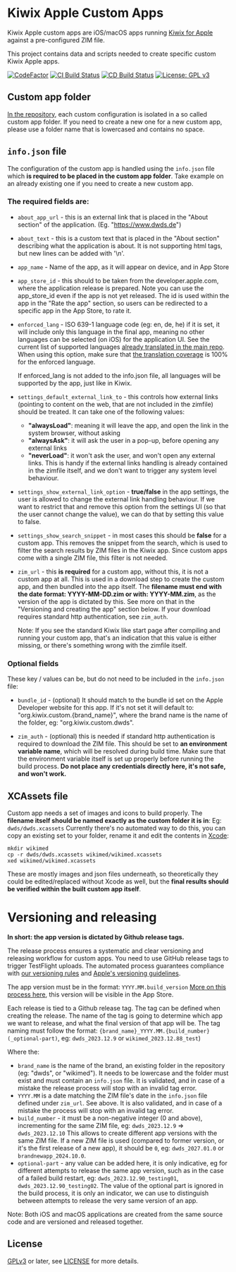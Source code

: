 # Kiwix Apple Custom Apps

Kiwix Apple custom apps are iOS/macOS apps running [Kiwix for
Apple](https://github.com/kiwix/apple) against a
pre-configured ZIM file.

This project contains data and scripts needed to create specific
 custom Kiwix Apple apps.

[![CodeFactor](https://www.codefactor.io/repository/github/kiwix/kiwix-apple-custom/badge)](https://www.codefactor.io/repository/github/kiwix/kiwix-apple-custom)
[![CI Build Status](https://github.com/kiwix/kiwix-apple-custom/actions/workflows/ci.yml/badge.svg?branch=main)](https://github.com/kiwix/kiwix-apple-custom/actions/workflows/ci.yml)
[![CD Build Status](https://github.com/kiwix/kiwix-apple-custom/actions/workflows/cd.yml/badge.svg?branch=main)](https://github.com/kiwix/kiwix-apple-custom/actions/workflows/cd.yml)
[![License: GPL v3](https://img.shields.io/badge/License-GPLv3-blue.svg)](https://www.gnu.org/licenses/gpl-3.0)

## Custom app folder

[In the repository](https://github.com/kiwix/kiwix-apple-custom),
each custom configuration is isolated in a so called custom app
folder. If you need to create a new one for a new custom app, please use a folder name
that is lowercased and contains no space.

## `info.json` file

The configuration of the custom app is handled using the `info.json`
file which **is required to be placed in the custom app folder**. Take example on an already
existing one if you need to create a new custom app. 

### The required fields are:
- `about_app_url` - this is an external link that is placed in the "About section" of the application. (Eg. "https://www.dwds.de")
- `about_text` - this is a custom text that is placed in the "About section" describing what the application is about. It is not supporting html tags, but new lines can be added with '\n'.
- `app_name` - Name of the app, as it will appear on device, and in App Store
- `app_store_id` - this should to be taken from the developer.apple.com, where the application release is prepared. Note you can use the app_store_id even if the app is not yet released. The id is used within the app in the "Rate the app" section, so users can be redirected to a specific app in the App Store, to rate it.
- `enforced_lang` - ISO 639-1 language code (eg: en, de, he) if it is set, it will include only this language in the final app, meaning no other languages can be selected (on iOS) for the application UI. See the current list of supported languages [already translated in the main repo](https://github.com/kiwix/apple/tree/main/Support). When using this option, make sure that [the translation coverage](https://translatewiki.net/wiki/Special:MessageGroupStats/kiwix-apple?group=kiwix-apple&messages=&suppressempty=1&x=D) is 100% for the enforced language.
 
    If enforced_lang is not added to the info.json file, all languages will be supported by the app, just like in Kiwix.

- `settings_default_external_link_to` - this controls how external links (pointing to content on the web, that are not included in the zimfile) should be treated. It can take one of the following values: 
    - **"alwaysLoad"**: meaning it will leave the app, and open the link in the system browser, without asking
    - **"alwaysAsk"**: it will ask the user in a pop-up, before opening any external links
    - **"neverLoad"**: it won't ask the user, and won't open any external links. This is handy  if the external links handling is already contained in the zimfile itself, and we don't want to trigger any system level behaviour.
- `settings_show_external_link_option` - **true/false** in the app settings, the user is allowed to change the external link handling behaviour. If we want to restrict that and remove this option from the settings UI (so that the user cannot change the value), we can do that  by setting this value to false.
- `settings_show_search_snippet` - in most cases this should be **false** for a custom app. This removes the snippet from the search, which is used to filter the search results by ZIM files in the Kiwix app. Since custom apps come with a single ZIM file, this filter is not needed.
- `zim_url` - this **is required** for a custom app, without this, it is not a custom app at all. This is used in a download step to create the custom app, and then bundled into the app itself. The **filename must end with the date format: YYYY-MM-DD.zim or with: YYYY-MM.zim**, as the version of the app is dictated by this. See more on that in the "Versioning and creating the app" section below.
If your download requires standard http authentication, see `zim_auth`.

    Note: If you see the standard Kiwix like start page after compiling and running your custom app, that's an indication that this value is either missing, or there's something wrong with the zimfile itself.

### Optional fields

These key / values can be, but do not need to be included in the `info.json` file:

- `bundle_id` - (optional) It should match to the bundle id set on the Apple Developer website for this app. If it's not set it will default to: "org.kiwix.custom.{brand_name}", where the brand name is the name of the folder, eg: "org.kiwix.custom.dwds".

- `zim_auth` - (optional) this is needed if standard http authentication is required to download the ZIM file. This should be set to **an environment variable name**, which will be resolved during build time. Make sure that the environment variable itself is set up properly before running the build process. **Do not place any credentials directly here, it's not safe, and won't work.**

## XCAssets file

Custom app needs a set of images and icons to build properly.
The **filename itself should be named exactly as the custom folder it is in**: Eg: `dwds/dwds.xcassets`
Currently there's no automated way to do this, you can copy an existing set to your folder, rename it and edit the contents in [Xcode](https://developer.apple.com/xcode/):
```
mkdir wikimed
cp -r dwds/dwds.xcassets wikimed/wikimed.xcassets
xed wikimed/wikimed.xcassets
```

These are mostly images and json files underneath, so theoretically they could be edited/replaced without Xcode as well, but the **final results should be verified within the built custom app itself**.

# Versioning and releasing

**In short: the app version is dictated by Github release tags.**

The release process ensures a systematic and clear versioning and releasing workflow for custom apps. You need to use GitHub release tags to trigger TestFlight uploads. The automated process guarantees compliance with [our versioning rules](https://github.com/kiwix/apple/issues/559) and [Apple's versioning guidelines](https://developer.apple.com/documentation/bundleresources/information_property_list/cfbundleshortversionstring).

The app version must be in the format: `YYYY.MM.build_version` [More on this process here](https://github.com/kiwix/apple/issues/559), this version will be visible in the App Store.

Each release is tied to a Github release tag. The tag can be defined when creating the release. The name of the tag is going to determine which app we want to release, and what the final version of that app will be.
The tag naming must follow the format: 
`{brand_name}_YYYY.MM.{build_number}(_optional-part)`, eg: `dwds_2023.12.9` or `wikimed_2023.12.88_test`)

Where the:
- `brand_name` is the name of the brand, an existing folder in the repository (eg: "dwds", or "wikimed"). It needs to be lowercase and the folder must exist and must contain an `info.json` file. It is validated, and in case of a mistake the release process will stop with an invalid tag error.
- `YYYY.MM` is a date matching the ZIM file's date in the `info.json` file defined under `zim_url`. See above. It is also validated, and in case of a mistake the process will stop with an invalid tag error.
- `build_number` - it must be a non-negative integer (0 and above), incrementing for the same ZIM file, eg: `dwds_2023.12.9` => `dwds_2023.12.10` This allows to create different app versions with the same ZIM file. If a new ZIM file is used (compared to former version, or it's the first release of a new app), it should be `0`, eg: `dwds_2027.01.0` or `brandnewapp_2024.10.0`.
- `optional-part` - any value can be added here, it is only indicative, eg for different attempts to release the same app version, such as in the case of a failed build restart, eg: `dwds_2023.12.90_testing01`, `dwds_2023.12.90_testing02`. The value of the optional part is ignored in the build process, it is only an indicator, we can use to distinguish between attempts to release the very same version of an app.

Note: Both iOS and macOS applications are created from the same source code and are versioned and released together.

License
-------

[GPLv3](https://www.gnu.org/licenses/gpl-3.0) or later, see
[LICENSE](LICENSE) for more details.